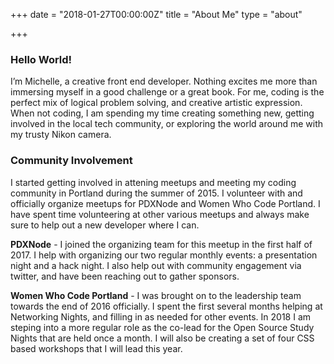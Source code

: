 +++
date = "2018-01-27T00:00:00Z"
title = "About Me"
type = "about"

+++
### Hello World!

I’m Michelle, a creative front end developer. Nothing excites me more than immersing myself in a good challenge or a great book. For me, coding is the perfect mix of logical problem solving, and creative artistic expression. When not coding, I am spending my time creating something new, getting involved in the local tech community, or exploring the world around me with my trusty Nikon camera.

### Community Involvement
I started getting involved in attening meetups and meeting my coding community in Portland during the summer of 2015. I volunteer with and officially organize meetups for PDXNode and Women Who Code Portland. I have spent time volunteering at other various meetups and always make sure to help out a new developer where I can.

<p class="p-fancy"><strong>PDXNode</strong> - I joined the organizing team for this meetup in the first half of 2017. I help with organizing our two regular monthly events: a presentation night and a hack night. I also help out with community engagement via twitter, and have been reaching out to gather sponsors.</p>

<p class="p-fancy"><strong>Women Who Code Portland</strong> - I was brought on to the leadership team towards the end of 2016 officially. I spent the first several months helping at Networking Nights, and filling in as needed for other events. In 2018 I am steping into a more regular role as the co-lead for the Open Source Study Nights that are held once a month. I will also be creating a set of four CSS based workshops that I will lead this year. </p>




<!-- I’m Michelle, a creative front end developer. I organize meetups for [@PDXNode](https://twitter.com/pdxnode) and volunteer with  [@WWCodePortland](https://twitter.com/wwcodeportland) as the co-lead of open source study nights. Currently, I am focused on creating several workshops on various CSS topics, using git/github, and some intro to Node.js. -->

